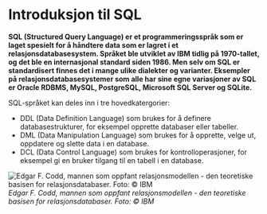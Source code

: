 Introduksjon til SQL
====================
**SQL (Structured Query Language) er et programmeringsspråk som er laget spesielt for å håndtere data som er lagret i et relasjonsdatabasesystem. Språket ble utviklet av IBM tidlig på 1970-tallet, og det ble en internasjonal standard siden 1986. Men selv om SQL er standardisert finnes det i mange ulike dialekter og varianter. Eksempler på relasjonsdatabasesystemer som alle har sine egne variasjoner av SQL er Oracle RDBMS, MySQL, PostgreSQL, Microsoft SQL Server og SQLite.**

SQL-språket kan deles inn i tre hovedkatergorier:
 * DDL (Data Definition Language) som brukes for å definere databasestrukturer, for eksempel opprette databaser eller tabeller.
 * DML (Data Manipulation Language) som brukes for å opprette, velge ut, oppdatere og slette data i en database.
 * DCL (Data Control Language) som brukes for kontrolloperasjoner, for eksempel gi en bruker tilgang til en tabell i en database.
 
![Edgar F. Codd, mannen som oppfant relasjonsmodellen - den teoretiske basisen for relasjonsdatabaser. Foto: &copy; IBM](https://upload.wikimedia.org/wikipedia/en/5/58/Edgar_F_Codd.jpg)
*Edgar F. Codd, mannen som oppfant relasjonsmodellen - den teoretiske basisen for relasjonsdatabaser. Foto: &copy; IBM*
